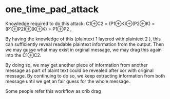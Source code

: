 # one_time_pad_attack

Knowledge required to do this attack: 
C1⊕C2 = (P1⊕K)⊕(P2⊕K) = (P1⊕P2)⊕(K⊕K) = P1⊕P2 ,  

By having the knowledge of this (plaintext  1 layered with plaintext  2 ), this can sufficiently reveal readable plaintext information from the output. Then we may gusse what may exist in orginal message, we may drag this again into the C1⊕C2.

By doing so, we may get another piece of information from another message as part of plaint text could be revealed after xor with original message. By continuing to do so, we keep extracting information from both message until we get an fair guess for the whole message. 

Some people refer this workflow as crib drag

